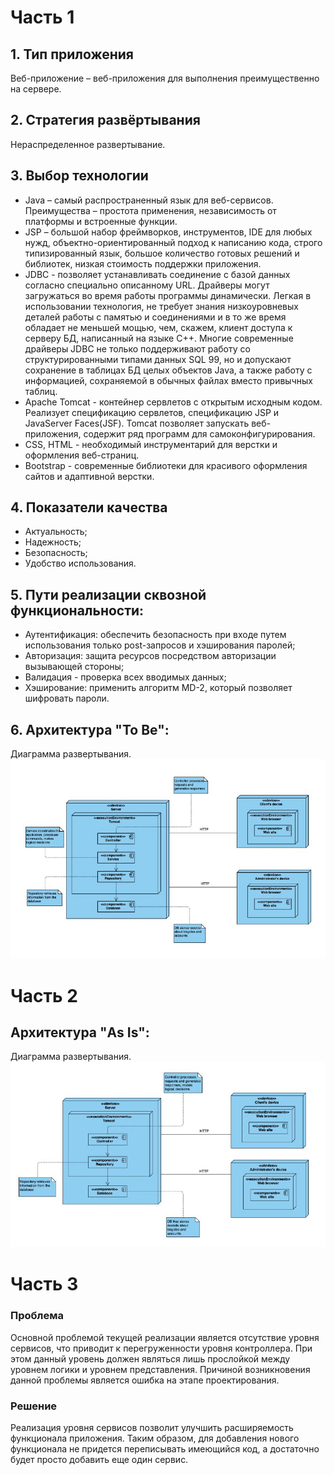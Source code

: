 # Часть 1
## 1.    Тип приложения
Веб-приложение – веб-приложения для выполнения преимущественно на сервере.
## 2.    Стратегия развёртывания 
Нераспределенное развертывание.
## 3. Выбор технологии
  - Java – самый распространенный язык для веб-сервисов. Преимущества – простота применения, независимость от платформы и встроенные функции.
  - JSP – большой набор фреймворков, инструментов, IDE для любых нужд, объектно-ориентированный подход к написанию кода, строго типизированный язык, большое количество готовых решений и библиотек, низкая стоимость поддержки приложения.
  - JDBC - позволяет устанавливать соединение с базой данных согласно специально описанному URL. Драйверы могут загружаться во время работы программы динамически. Легкая в использовании технология, не требует знания низкоуровневых деталей работы с памятью и соединениями и в то же время обладает не меньшей мощью, чем, скажем, клиент доступа к серверу БД, написанный на языке C++. Многие современные драйверы JDBC не только поддерживают работу со структурированными типами данных SQL 99, но и допускают сохранение в таблицах БД целых объектов Java, а также работу с информацией, сохраняемой в обычных файлах вместо привычных таблиц.
  - Apache Tomcat - контейнер сервлетов с открытым исходным кодом. Реализует спецификацию сервлетов, спецификацию JSP и JavaServer Faces(JSF). Tomcat позволяет запускать веб-приложения, содержит ряд программ для самоконфигурирования.  
  - CSS, HTML - необходимый инструментарий для верстки и оформления веб-страниц.  
  - Bootstrap - современные библиотеки для красивого оформления сайтов и адаптивной верстки.
## 4. Показатели качества
  - Актуальность;
  - Надежность;
  - Безопасность;
  - Удобство использования.
## 5.  Пути реализации сквозной функциональности: 
- Аутентификация: обеспечить безопасность при входе путем использования только post-запросов и хэширования паролей;
- Авторизация: защита ресурсов посредством авторизации вызывающей стороны;
- Валидация - проверка всех вводимых данных;  
- Хэширование: применить алгоритм MD-2, который позволяет шифровать пароли.  
## 6. Архитектура "To Be":
Диаграмма развертывания. 
![To Be](././Image/toBe.png)
 # Часть 2
 ## Архитектура "As Is":
Диаграмма развертывания. 
![As Is](././Image/asIs.png)
 # Часть 3
 ### Проблема
 Основной проблемой текущей реализации является отсутствие уровня сервисов, что приводит к перегруженности уровня контроллера. При этом данный уровень должен являться лишь прослойкой между уровнем логики и уровнем представления. Причиной возникновения данной проблемы является ошибка на этапе проектирования. 
 ### Решение
 Реализация уровня сервисов позволит улучшить расширяемость функционала приложения. Таким образом, для добавления нового функционала не придется переписывать имеющийся код, а достаточно будет просто добавить еще один сервис.
